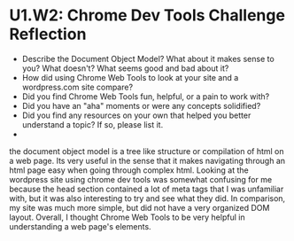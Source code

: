 # U1.W2: Chrome Dev Tools Challenge Reflection

* Describe the Document Object Model? What about it makes sense to you? What doesn't? What seems good and bad about it?
* How did using Chrome Web Tools to look at your site and a wordpress.com site compare?
* Did you find Chrome Web Tools fun, helpful, or a pain to work with?
* Did you have an "aha" moments or were any concepts solidified?
* Did you find any resources on your own that helped you better understand a topic? If so, please list it.
* 
the document object model is a tree like structure or compilation of html on a web page. Its very useful in the sense that it makes navigating through an html page easy when going through complex html. Looking at the wordpress site using chrome dev tools was somewhat confusing for me because the head section contained a lot of meta tags that I was unfamiliar with, but it was also interesting to try and see what they did. In comparison, my site was much more simple, but did not have a very organized DOM layout. Overall, I thought Chrome Web Tools to be very helpful in understanding a web page's elements.
